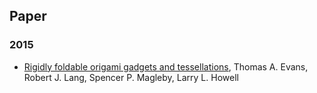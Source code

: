 ## Paper

### 2015
* [Rigidly foldable origami gadgets and tessellations](Rigidly-foldable-origami-gadgets-and-tessellations.md), Thomas A. Evans, Robert J. Lang, Spencer P. Magleby, Larry L. Howell
